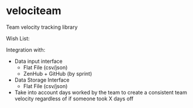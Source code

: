 # velociteam
Team velocity tracking library

Wish List:

Integration with:

* Data input interface
  * Flat File (csv/json)
  * ZenHub + GitHub (by sprint)
* Data Storage Interface
  * Flat File (csv/json)
* Take into account days worked by the team to create a consistent team velocity regardless of if someone took X days off

